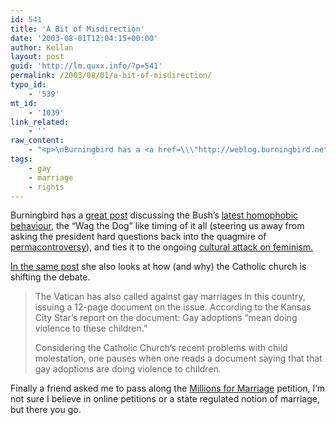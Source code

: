 ```yaml
---
id: 541
title: 'A Bit of Misdirection'
date: '2003-08-01T12:04:15+00:00'
author: Kellan
layout: post
guid: 'http://lm.quxx.info/?p=541'
permalink: /2003/08/01/a-bit-of-misdirection/
typo_id:
    - '539'
mt_id:
    - '1039'
link_related:
    - ''
raw_content:
    - "<p>\nBurningbird has a <a href=\\\"http://weblog.burningbird.net/fires/001393.htm\\\">great post</a> discussing the Bush\\'s <a href=\\\"http://www.smh.com.au/articles/2003/08/01/1059480556511.html\\\">latest homophobic behaviour</a>, the \\\"Wag the Dog\\\" like timing of it all (steering us away from asking the president hard questions back into the quagmire of <a href=\\\"http://laughingmeme.org/archives/000949.html\\\">permacontroversy</a>), and ties it to the ongoing <a href=\\\"http://www.guardian.co.uk/comment/story/0,3604,988446,00.html\\\">cultural attack on feminism.</a>\n</p>\n<p>\n<a href=\\\"http://weblog.burningbird.net/fires/001393.htm\\\">In the same post</a> she also looks at how (and why) the Catholic church is shifting the debate.\n<blockquote>\n<p>\nThe Vatican has also called against gay marriages in this country, issuing a 12-page document on the issue. According to the Kansas City Star\\'s report on the document:  Gay adoptions \\\"mean doing violence to these children.\\\"\n</p>\n<p>  \nConsidering the Catholic Church\\'s recent problems with child molestation, one pauses when one reads a document saying that that gay adoptions are doing violence to children.\n</p>\n</blockquote>\n</p>\n<p>\nFinally a friend asked me to pass along the <a href=\\\"http://www.millionformarriage.org \\\">Millions for Marriage</a> petition, I\\'m not sure I believe in online petitions or a state regulated notion of marriage, but there you go.\n</p>"
tags:
    - gay
    - marriage
    - rights
---
```


Burningbird has a [great post](http://weblog.burningbird.net/fires/001393.htm) discussing the Bush’s [latest homophobic behaviour](http://www.smh.com.au/articles/2003/08/01/1059480556511.html), the “Wag the Dog” like timing of it all (steering us away from asking the president hard questions back into the quagmire of [permacontroversy](http://laughingmeme.org/archives/000949.html)), and ties it to the ongoing [cultural attack on feminism.](http://www.guardian.co.uk/comment/story/0,3604,988446,00.html)

[In the same post](http://weblog.burningbird.net/fires/001393.htm) she also looks at how (and why) the Catholic church is shifting the debate.

> The Vatican has also called against gay marriages in this country, issuing a 12-page document on the issue. According to the Kansas City Star’s report on the document: Gay adoptions “mean doing violence to these children.”
> 
>   
> Considering the Catholic Church’s recent problems with child molestation, one pauses when one reads a document saying that that gay adoptions are doing violence to children.

Finally a friend asked me to pass along the [Millions for Marriage](<http://www.millionformarriage.org >) petition, I’m not sure I believe in online petitions or a state regulated notion of marriage, but there you go.